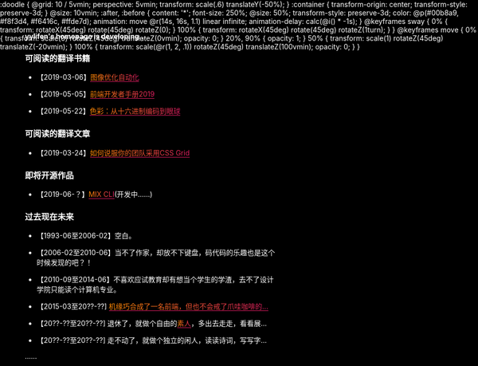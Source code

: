 <style>html, body { height: 100%; width: 100%;margin: 0; background: #000; color: #fff} a { color: transparent;     background: linear-gradient(to right,#ff8a00,#da1b60);-webkit-background-clip: text; border-bottom: 1px solid #da1b60!important;}a:hover {color: #fff;border-bottom: 1px solid #fff!important;}</style>
<style>#bg { position: absolute; left: 0; top: 0;}</style>
<script src="https://cdnjs.cloudflare.com/ajax/libs/css-doodle/0.4.9/css-doodle.min.js"></script>
<div id="bg">
    <css-doodle>
    :doodle {
        @grid: 10 / 5vmin;
        perspective: 5vmin;
        transform: scale(.6) translateY(-50%);
    }
    :container {
        transform-origin: center;
        transform-style: preserve-3d;
    }
    @size: 10vmin;
    :after, :before {
        content: '*';
    font-size: 250%;
        @size: 50%;
        transform-style: preserve-3d;
        color: @p(#00b8a9, #f8f3d4, #f6416c, #ffde7d);
        animation: move @r(14s, 16s, 1.1) linear infinite;
        animation-delay: calc(@i() * -1s);
    } 
    @keyframes sway {
        0% { transform: rotateX(45deg) rotate(45deg) rotateZ(0); }
        100% { transform: rotateX(45deg) rotate(45deg) rotateZ(1turn); }
    }
    @keyframes move {
        0% { transform: scale(0) rotateZ(45deg) translateZ(0vmin); opacity: 0; }
        20%, 90% { opacity: 1; }
        50% { transform: scale(1) rotateZ(45deg) translateZ(-20vmin); }
        100% { transform: scale(@r(1, 2, .1)) rotateZ(45deg) translateZ(100vmin); opacity: 0; }
    }
    </css-doodle>
</div>



**yylifen's homepage is developing...**

### 可阅读的翻译书籍

+ 【2019-03-06】[图像优化自动化](https://yylifen.github.io/images.guide/)

+ 【2019-05-05】[前端开发者手册2019](https://yylifen.github.io/front-end-handbook-2019/)

+ 【2019-05-22】[色彩：从十六进制编码到眼球](https://yylifen.github.io/color-from-hexcodes-to-eyeballs/)

### 可阅读的翻译文章

+ 【2019-03-24】[如何说服你的团队采用CSS Grid](https://yylifen.github.io/sundries-trans/other/how-to-convince-your-team-to-adopt-grid/ch.html)


### 即将开源作品

+ 【2019-06-？】[MIX CLI](https://yylifen.github.io/mix-cli/)(开发中……)


### 过去现在未来

+ 【1993-06至2006-02】空白。

+ 【2006-02至2010-06】当不了作家，却放不下键盘，码代码的乐趣也是这个时候发现的吧？！

+ 【2010-09至2014-06】不喜欢应试教育却有想当个学生的学渣，去不了设计学院只能读个计算机专业。

+ 【2015-03至20??-??] [机缘巧合成了一名前端，但也不会戒了爪哇咖啡的...](./bio/about-me.md)

+ 【20??-??至20??-??] 退休了，就做个自由的[素人](https://zh.wiktionary.org/zh-hans/%E7%B4%A0%E4%BA%BA)，多出去走走，看看展...

+ 【20??-??至20??-??] 走不动了，就做个独立的闲人，读读诗词，写写字...

……

